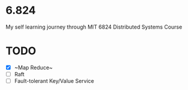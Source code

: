 # 6.824
My self learning journey through MIT 6824 Distributed Systems Course

# TODO
- [x] ~Map Reduce~
- [ ] Raft
- [ ] Fault-tolerant Key/Value Service
